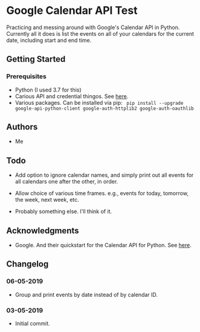 # Google Calendar API Test

Practicing and messing around with Google's Calendar API in Python. Currently all it does is list the events on all of your calendars for the current date, including start and end time.

## Getting Started

### Prerequisites
* Python (I used 3.7 for this)
* Carious API and credential thingos. See [here](https://developers.google.com/calendar/overview).
* Various packages. Can be installed via pip: `
pip install --upgrade google-api-python-client google-auth-httplib2 google-auth-oauthlib`

## Authors

* Me

## Todo

* Add option to ignore calendar names, and simply print out all events for all calendars one after the other, in order.

* Allow choice of various time frames. e.g., events for today, tomorrow, the week, next week, etc.

* Probably something else. I'll think of it.

## Acknowledgments

* Google. And their quickstart for the Calendar API for Python. See [here](https://developers.google.com/calendar/quickstart/python).

## Changelog
### 06-05-2019
* Group and print events by date instead of by calendar ID.

### 03-05-2019
* Initial commit.
